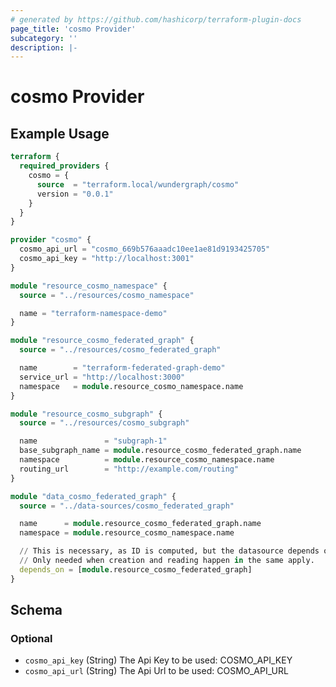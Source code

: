 ```yaml
---
# generated by https://github.com/hashicorp/terraform-plugin-docs
page_title: 'cosmo Provider'
subcategory: ''
description: |-
---
```


# cosmo Provider

## Example Usage

```terraform
terraform {
  required_providers {
    cosmo = {
      source  = "terraform.local/wundergraph/cosmo"
      version = "0.0.1"
    }
  }
}

provider "cosmo" {
  cosmo_api_url = "cosmo_669b576aaadc10ee1ae81d9193425705"
  cosmo_api_key = "http://localhost:3001"
}

module "resource_cosmo_namespace" {
  source = "../resources/cosmo_namespace"

  name = "terraform-namespace-demo"
}

module "resource_cosmo_federated_graph" {
  source = "../resources/cosmo_federated_graph"

  name        = "terraform-federated-graph-demo"
  service_url = "http://localhost:3000"
  namespace   = module.resource_cosmo_namespace.name
}

module "resource_cosmo_subgraph" {
  source = "../resources/cosmo_subgraph"

  name               = "subgraph-1"
  base_subgraph_name = module.resource_cosmo_federated_graph.name
  namespace          = module.resource_cosmo_namespace.name
  routing_url        = "http://example.com/routing"
}

module "data_cosmo_federated_graph" {
  source = "../data-sources/cosmo_federated_graph"

  name      = module.resource_cosmo_federated_graph.name
  namespace = module.resource_cosmo_namespace.name

  // This is necessary, as ID is computed, but the datasource depends on the not computed name.
  // Only needed when creation and reading happen in the same apply.
  depends_on = [module.resource_cosmo_federated_graph]
}
```

<!-- schema generated by tfplugindocs -->

## Schema

### Optional

- `cosmo_api_key` (String) The Api Key to be used: COSMO_API_KEY
- `cosmo_api_url` (String) The Api Url to be used: COSMO_API_URL

